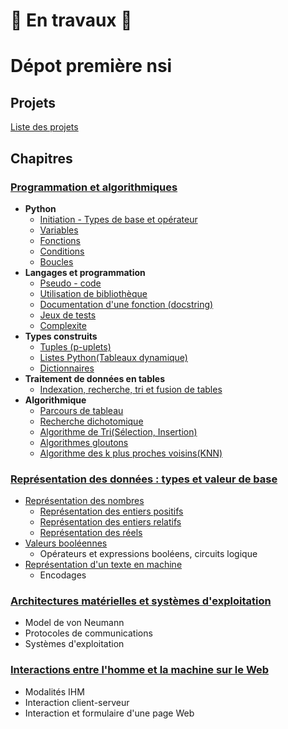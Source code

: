 # 🚧 En travaux 🚧 

# Dépot première nsi  

## Projets  

[Liste des projets](Projets)

## Chapitres  

### [Programmation et algorithmiques](1_Programmation_et_algorithmiques)   
- __Python__  
    - [Initiation - Types de base et opérateur](1_Programmation_et_algorithmiques/1_langage_Python/Initiation_Type_de_base_et_operateur/)   
    - [Variables](1_Programmation_et_algorithmiques/1_langage_Python/Variables)  
    - [Fonctions](1_Programmation_et_algorithmiques/1_langage_Python/Fonctions)  
    - [Conditions](1_Programmation_et_algorithmiques/1_langage_Python/Conditions)   
    - [Boucles](1_Programmation_et_algorithmiques/1_langage_Python/Boucles)   
- __Langages et programmation__  
    - [Pseudo - code](1_Programmation_et_algorithmiques/2_langages_et_programmation/Pseudo_code/)
    - [Utilisation de bibliothèque](1_Programmation_et_algorithmiques/2_langages_et_programmation/Utilisation_de_bibliotheque/)
    - [Documentation d'une fonction (docstring)](1_Programmation_et_algorithmiques/2_langages_et_programmation/Documentation_d_une_fonction/)   
    - [Jeux de tests](1_Programmation_et_algorithmiques/2_langages_et_programmation/Jeux_de_tests/)  
    - [Complexite](1_Programmation_et_algorithmiques/2_langages_et_programmation/Complexite/)
- __Types construits__    
    - [Tuples (p-uplets)](1_Programmation_et_algorithmiques/3_types_construits/Tuples/)  
    - [Listes Python(Tableaux dynamique)](1_Programmation_et_algorithmiques/3_types_construits/Listes_python_tableaux_dynamique/)  
    - [Dictionnaires](1_Programmation_et_algorithmiques/3_types_construits/Dictionnaires)    
- __Traitement de données en tables__     
    - [Indexation, recherche, tri et fusion de tables](1_Programmation_et_algorithmiques/4_traitement_de_donnees_en_tables)  
- __Algorithmique__      
    - [Parcours de tableau](1_Programmation_et_algorithmiques/5_algorithmique/Parcours_de_tableau)     
    - [Recherche dichotomique](1_Programmation_et_algorithmiques/5_algorithmique/Recherche_dichotomique)       
    - [Algorithme de Tri(Sélection, Insertion)](1_Programmation_et_algorithmiques/5_algorithmique/Algorithme_de_tris/)   
    - [Algorithmes gloutons](1_Programmation_et_algorithmiques/5_algorithmique/Algorithme_glouton/)  
    - [Algorithme des k plus proches voisins(KNN)](1_Programmation_et_algorithmiques/5_algorithmique/KNN/)    
        

### [Représentation des données : types et valeur de base](2_Representation_des_donnees)      
- [Représentation des nombres](2_Representation_des_donnees/1_representations_des_nombres)
    - [Représentation des entiers positifs](2_Representation_des_donnees/1_representations_des_nombres/1_cours_representation_des_entiers_positifs.md)    
    - [Représentation des entiers relatifs](2_Representation_des_donnees/1_representations_des_nombres/2_cours_representations_des_entiers_relatifs.md)    
    - [Représentation des réels](2_Representation_des_donnees/1_representations_des_nombres/3_cours_representation_des_reels.md)    
- [Valeurs booléennes](2_Representation_des_donnees/2_valeurs_booleennes)    
    - Opérateurs et expressions booléens, circuits logique   
- [Représentation d'un texte en machine](2_Representation_des_donnees/3_representation_d_un_texte_en_machine) 
    - Encodages 

### [Architectures matérielles et systèmes d'exploitation](3_Architectures_materielles_et_systemes_d_exploitation/systeme_d_exploitation)   
- Model de von Neumann  
- Protocoles de communications   
- Systèmes d'exploitation    


### [Interactions entre l'homme et la machine sur le Web](4_Interactions_ihm_sur_le_web)    
- Modalités IHM  
- Interaction client-serveur    
- Interaction et formulaire d'une page Web  


